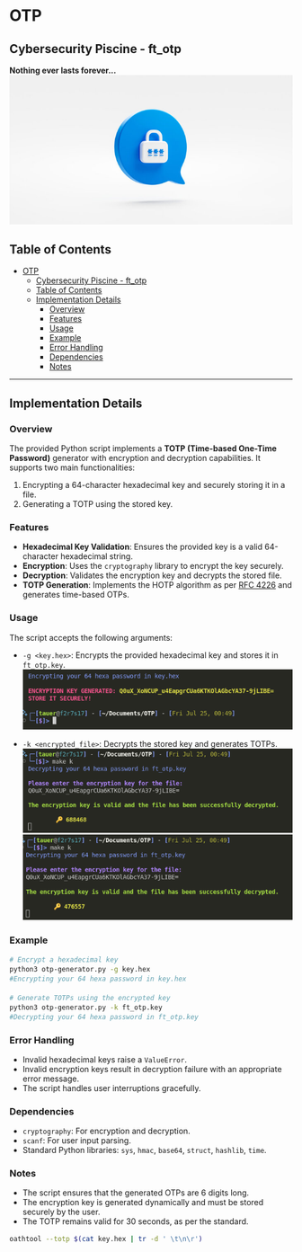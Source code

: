 # OTP

## Cybersecurity Piscine - ft_otp

**Nothing ever lasts forever...**
![header](https://github.com/ftTower/ftTower/blob/main/assets/OTP/header.png)


## Table of Contents

- [OTP](#otp)
	- [Cybersecurity Piscine - ft\_otp](#cybersecurity-piscine---ft_otp)
	- [Table of Contents](#table-of-contents)
	- [Implementation Details](#implementation-details)
		- [Overview](#overview)
		- [Features](#features)
		- [Usage](#usage)
		- [Example](#example)
		- [Error Handling](#error-handling)
		- [Dependencies](#dependencies)
		- [Notes](#notes)

---
## Implementation Details

### Overview
The provided Python script implements a **TOTP (Time-based One-Time Password)** generator with encryption and decryption capabilities. It supports two main functionalities:
1. Encrypting a 64-character hexadecimal key and securely storing it in a file.
2. Generating a TOTP using the stored key.

### Features
- **Hexadecimal Key Validation**: Ensures the provided key is a valid 64-character hexadecimal string.
- **Encryption**: Uses the `cryptography` library to encrypt the key securely.
- **Decryption**: Validates the encryption key and decrypts the stored file.
- **TOTP Generation**: Implements the HOTP algorithm as per [RFC 4226](https://datatracker.ietf.org/doc/html/rfc4226) and generates time-based OTPs.

### Usage
The script accepts the following arguments:
- `-g <key.hex>`: Encrypts the provided hexadecimal key and stores it in `ft_otp.key`.
![encryption](https://github.com/ftTower/ftTower/blob/main/assets/OTP/encryption.png)

- `-k <encrypted_file>`: Decrypts the stored key and generates TOTPs.
![get otp](https://github.com/ftTower/ftTower/blob/main/assets/OTP/otp.png)
![new otp](https://github.com/ftTower/ftTower/blob/main/assets/OTP/new_otp.png)

### Example
```bash
# Encrypt a hexadecimal key
python3 otp-generator.py -g key.hex
#Encrypting your 64 hexa password in key.hex

# Generate TOTPs using the encrypted key
python3 otp-generator.py -k ft_otp.key
#Decrypting your 64 hexa password in ft_otp.key

```

### Error Handling
- Invalid hexadecimal keys raise a `ValueError`.
- Invalid encryption keys result in decryption failure with an appropriate error message.
- The script handles user interruptions gracefully.

### Dependencies
- `cryptography`: For encryption and decryption.
- `scanf`: For user input parsing.
- Standard Python libraries: `sys`, `hmac`, `base64`, `struct`, `hashlib`, `time`.

### Notes
- The script ensures that the generated OTPs are 6 digits long.
- The encryption key is generated dynamically and must be stored securely by the user.
- The TOTP remains valid for 30 seconds, as per the standard.

```bash
oathtool --totp $(cat key.hex | tr -d ' \t\n\r')
```